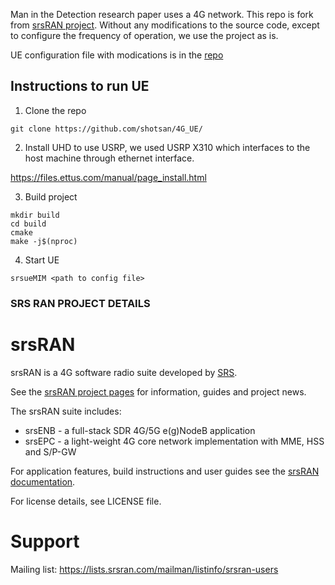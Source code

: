 
Man in the Detection research paper uses a 4G network. This repo is fork from [srsRAN project](https://www.srsran.com).
Without any modifications to the source code, except to configure the frequency of operation, we use the project as is.

UE configuration file with modications is in the [repo](https://github.com/shotsan/4G_eNodeB_EPC/blob/3956297891cd4739f450ac30dc2ac81006304ccf/enb.conf)



## Instructions to run UE

1. Clone the repo

```
git clone https://github.com/shotsan/4G_UE/
```

2. Install UHD to use USRP, we used USRP X310 which interfaces to the host machine through ethernet interface.

https://files.ettus.com/manual/page_install.html

3. Build project

```
mkdir build
cd build
cmake 
make -j$(nproc)
```


4. Start UE 

```
srsueMIM <path to config file>

```

### SRS RAN PROJECT DETAILS

srsRAN
======

srsRAN is a 4G software radio suite developed by [SRS](http://www.srs.io).

See the [srsRAN project pages](https://www.srsran.com) for information, guides and project news.

The srsRAN suite includes:

  * srsENB - a full-stack SDR 4G/5G e(g)NodeB application
  * srsEPC - a light-weight 4G core network implementation with MME, HSS and S/P-GW

For application features, build instructions and user guides see the [srsRAN documentation](https://docs.srsran.com).

For license details, see LICENSE file.

Support
=======

Mailing list: https://lists.srsran.com/mailman/listinfo/srsran-users


